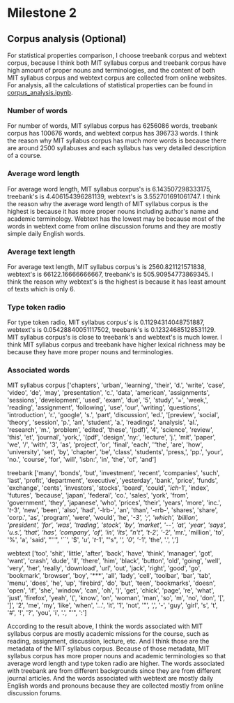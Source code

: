 # Milestone 2 
## Corpus analysis (Optional)

For statistical properties comparison, I choose treebank corpus and webtext corpus, because I think both MIT syllabus corpus and treebank corpus have high amount of proper nouns and terminologies, and the content of both MIT syllabus corpus and webtext corpus are collected from online websites. For analysis, all the calculations of statistical properties can be found in [corpus_analysis.ipynb](corpus_analysis.ipynb).

### Number of words

For number of words, MIT syllabus corpus has 6256086 words, treebank corpus has 100676 words, and webtext corpus has 396733 words. I think the reason why MIT syllabus corpus has much more words is because there are around 2500 syllabuses and each syllabus has very detailed description of a course.

### Average word length

For average word length, MIT syllabus corpus's is 6.143507298333175, treebank's is 4.406154396281139, webtext's is 3.552701691061747. I think the reason why the average word length of MIT syllabus corpus is the highest is because it has more proper nouns including author's name and academic terminology. Webtext has the lowest may be because most of the words in webtext come from online discussion forums and they are mostly simple daily English words.

### Average text length

For average text length, MIT syllabus corpus's is 2560.821121571838, webtext's is 66122.16666666667, treebank's is 505.90954773869345. I think the reason why webtext's is the highest is because it has least amount of texts which is only 6.

### Type token radio

For type token radio, MIT syllabus corpus's is 0.11294314048751887, webtext's is 0.05428840051117502, treebank's is 0.12324685128531129. MIT syllabus corpus's is close to treebank's and webtext's is much lower. I think MIT syllabus corpus and treebank have higher lexical richness may be because they have more proper nouns and terminologies.

### Associated words

MIT syllabus corpus
['chapters', 'urban', 'learning', 'their', 'd.', 'write', 'case', 'video', 'de', 'may', 'presentation', 'c.', 'data', 'american', 'assignments', 'sessions', 'development', 'used', 'exam', 'due', '5', 'study', '=', 'week,', 'reading', 'assignment', 'following', 'use', 'our', 'writing', 'questions', 'introduction', 'r.', 'google', 's.', 'part', 'discussion', 'ed.', '[preview', 'social', 'theory', 'session', 'p.', 'an', 'student', 'a.', 'readings', 'analysis', 'al.', 'research', 'm.', 'problem', 'edited', 'these', '(pdf)', '4', 'science', 'review', 'this', 'et', 'journal', 'york,', '(pdf', 'design', 'ny:', 'lecture', 'j.', 'mit', 'paper', 'we', '/', 'with', '3', 'as', 'project', 'or', 'final', 'each', '“the', 'are', 'how', 'university', 'set', 'by', 'chapter', 'be', 'class', 'students', 'press,', 'pp.', 'your', 'no.', 'course', 'for', 'will', 'isbn:', 'in', 'the', 'of', 'and']

treebank
['many', 'bonds', 'but', 'investment', 'recent', 'companies', 'such', 'last', 'profit', 'department', 'executive', 'yesterday', 'bank', 'price', 'funds', 'exchange', 'cents', 'investors', 'stocks', 'board', 'could', '*ich*-1', 'index', 'futures', 'because', 'japan', 'federal', 'co.', 'sales', 'york', 'from', 'government', 'they', 'japanese', 'who', 'prices', 'their', 'years', 'more', 'inc.', '*t*-3', 'new', 'been', 'also', 'had', '-lrb-', 'an', 'than', '-rrb-', 'shares', 'share', 'corp.', 'as', 'program', 'were', 'would', 'he', '*-3', ';', 'which', 'billion', 'president', 'for', 'was', 'trading', 'stock', 'by', 'market', '--', 'at', 'year', 'says', 'u.s.', 'that', 'has', 'company', 'of', 'in', 'its', "n't", '*t*-2', '*-2', 'mr.', 'million', 'to', '%', 'a', 'said', "''", '``', '$', '*u*', '*t*-1', "'s", '*', '0', '*-1', 'the', '.', ',']

webtext
['too', 'shit', 'little', 'after', 'back', 'have', 'think', 'manager', 'got', 'want', 'crash', 'dude', 'll', 'there', 'him', 'black', 'button', 'old', 'going', 'well', 'very', 'her', 'really', 'download', 'url', 'out', 'jack', 'right', 'good', 'go', 'bookmark', 'browser', 'boy', '***', 'all', 'lady', 'cell', 'toolbar', 'bar', 'tab', 'menu', 'does', 'he', 'up', 'firebird', 'do', 'but', 'teen', 'bookmarks', 'doesn', 'open', 'if', 'she', 'window', 'can', 'oh', ')', 'get', 'chick', 'page', 're', 'what', 'just', 'firefox', 'yeah', '(', 'know', 'on', 'woman', 'man', 'so', 'm', 'no', 'don', '[', ']', '2', 'me', 'my', 'like', 'when', '...', 'it', '1', 'not', '"', ',', '-', 'guy', 'girl', 's', 't', '#', '!', '?', 'you', 'i', '.', "'", ':']

According to the result above, I think the words associated with MIT syllabus corpus are mostly academic missions for the course, such as reading, assignment, discussion, lecture, etc. And I think those are the metadata of the MIT syllabus corpus. Because of those metadata, MIT syllabus corpus has more proper nouns and academic terminologies so that average word length and type token radio are higher. The words associated with treebank are from different backgrounds since they are from different journal articles. And the words associated with webtext are mostly daily English words and pronouns because they are collected mostly from online discussion forums.

